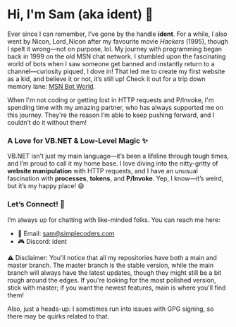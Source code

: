 # Hi, I'm Sam (aka ident) 👋

Ever since I can remember, I’ve gone by the handle **ident**. For a while, I also went by Nicon, Lord_Nicon after my favourite movie *Hackers* (1995), though I spelt it wrong—not on purpose, lol. My journey with programming began back in 1999 on the old MSN chat network. I stumbled upon the fascinating world of bots when I saw someone get banned and instantly return to a channel—curiosity piqued, I dove in! That led me to create my first website as a kid, and believe it or not, it’s still up! Check it out for a trip down memory lane: [MSN Bot World](https://www.geocities.ws/myths_bot_world/MSNBOTPAGE.html).

When I'm not coding or getting lost in HTTP requests and P/Invoke, I'm spending time with my amazing partner, who has always supported me on this journey. They're the reason I’m able to keep pushing forward, and I couldn’t do it without them!

### A Love for VB.NET & Low-Level Magic ✨
VB.NET isn’t just my main language—it’s been a lifeline through tough times, and I’m proud to call it my home base. I love diving into the nitty-gritty of **website manipulation** with HTTP requests, and I have an unusual fascination with **processes**, **tokens**, and **P/Invoke**. Yep, I know—it’s weird, but it’s my happy place! 😄

### Let’s Connect! 🌟
I’m always up for chatting with like-minded folks. You can reach me here:

- 📧 Email: sam@simplecoders.com
- 🎮 Discord: ident

⚠️ Disclaimer: You'll notice that all my repositories have both a main and master branch. The master branch is the stable version, while the main branch will always have the latest updates, though they might still be a bit rough around the edges. If you're looking for the most polished version, stick with master; if you want the newest features, main is where you'll find them!

Also, just a heads-up: I sometimes run into issues with GPG signing, so there may be quirks related to that.
